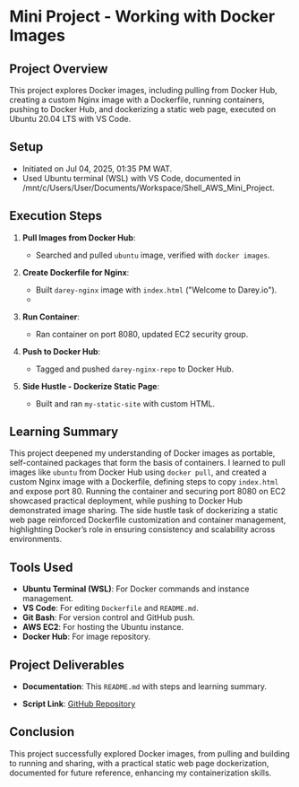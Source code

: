 # Mini Project - Working with Docker Images

## Project Overview
This project explores Docker images, including pulling from Docker Hub, creating a custom Nginx image with a Dockerfile, running containers, pushing to Docker Hub, and dockerizing a static web page, executed on Ubuntu 20.04 LTS with VS Code.

## Setup
- Initiated on Jul 04, 2025, 01:35 PM WAT.
- Used Ubuntu terminal (WSL) with VS Code, documented in /mnt/c/Users/User/Documents/Workspace/Shell_AWS_Mini_Project.

## Execution Steps
1. **Pull Images from Docker Hub**:
   - Searched and pulled `ubuntu` image, verified with `docker images`.
   
2. **Create Dockerfile for Nginx**:
   - Built `darey-nginx` image with `index.html` ("Welcome to Darey.io").
   -
3. **Run Container**:
   - Ran container on port 8080, updated EC2 security group.
   
4. **Push to Docker Hub**:
   - Tagged and pushed `darey-nginx-repo` to Docker Hub.
   
5. **Side Hustle - Dockerize Static Page**:
   - Built and ran `my-static-site` with custom HTML.
   

## Learning Summary
This project deepened my understanding of Docker images as portable, self-contained packages that form the basis of containers. I learned to pull images like `ubuntu` from Docker Hub using `docker pull`, and created a custom Nginx image with a Dockerfile, defining steps to copy `index.html` and expose port 80. Running the container and securing port 8080 on EC2 showcased practical deployment, while pushing to Docker Hub demonstrated image sharing. The side hustle task of dockerizing a static web page reinforced Dockerfile customization and container management, highlighting Docker’s role in ensuring consistency and scalability across environments.

## Tools Used
- **Ubuntu Terminal (WSL)**: For Docker commands and instance management.
- **VS Code**: For editing `Dockerfile` and `README.md`.
- **Git Bash**: For version control and GitHub push.
- **AWS EC2**: For hosting the Ubuntu instance.
- **Docker Hub**: For image repository.

## Project Deliverables
- **Documentation**: This `README.md` with steps and learning summary.

- **Script Link**: [GitHub Repository](https://github.com/westgrin/Shell_AWS_Mini_Project)

## Conclusion
This project successfully explored Docker images, from pulling and building to running and sharing, with a practical static web page dockerization, documented for future reference, enhancing my containerization skills.